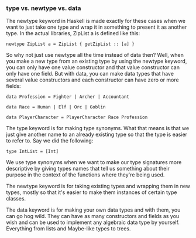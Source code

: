 ### type vs. newtype vs. data
The newtype keyword in Haskell is made exactly for these cases when we want to just take one type and wrap it in something to present it as another type. In the actual libraries, ZipList a is defined like this:

```
newtype ZipList a = ZipList { getZipList :: [a] }  
```

So why not just use newtype all the time instead of data then? Well, when you make a new type from an existing type by using the newtype keyword, you can only have one value constructor and that value constructor can only have one field. But with data, you can make data types that have several value constructors and each constructor can have zero or more fields:

```
data Profession = Fighter | Archer | Accountant  

data Race = Human | Elf | Orc | Goblin  

data PlayerCharacter = PlayerCharacter Race Profession  
```


The type keyword is for making type synonyms. What that means is that we just give another name to an already existing type so that the type is easier to refer to. Say we did the following:

``type IntList = [Int]  ``

We use type synonyms when we want to make our type signatures more descriptive by giving types names that tell us something about their purpose in the context of the functions where they're being used.


The newtype keyword is for taking existing types and wrapping them in new types, mostly so that it's easier to make them instances of certain type classes.


The data keyword is for making your own data types and with them, you can go hog wild. They can have as many constructors and fields as you wish and can be used to implement any algebraic data type by yourself. Everything from lists and Maybe-like types to trees.
